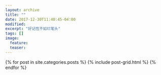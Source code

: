 ```yaml
---
layout: archive
title: ""
date: 2017-12-30T11:40:45-04:00
modified:
excerpt: "好记性不如烂笔头"
tags: []
image: 
  feature: 
  teaser:
---
```



<div class="tiles">
{% for post in site.categories.posts %}
  {% include post-grid.html %}
{% endfor %}
</div><!-- /.tiles 把所有categories 有 posts列出來-->